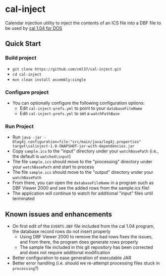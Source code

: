 # cal-inject
Calendar injection utility to inject the contents of an ICS file into a DBF file to be used by [cal 1.04 for DOS](https://web.archive.org/web/20060506200416/http://members.aol.com/dosware/cal104.zip)

## Quick Start

### Build project
* `git clone https://github.com/cml37/cal-inject.git`
* `cd cal-inject`
* `mvn clean install assembly:single `

### Configure project

* You can optionally configure the following configuration options:
  * Edit `cal-inject-prefs.yml` to point to your `databaseFileName`
  * Edit `cal-inject-prefs.yml` to set a `watchPathBase`

### Run Project

* Run `java -jar -Dlog4j.configuration=file:"src/main/java/log4j.properties" target\calinject-1.0-SNAPSHOT-jar-with-dependencies.jar`
* Copy `sample.ics` to the "input" directory under your `watchBasePath` (i.e., the default is `watched\input`)
* The file `sample.ics` should move to the "processing" directory under your `watchBasePath` and start to process
* The file `sample.ics` should move to the "output" directory under your `watchBasePath` 
* From there, you can open the `databaseFileName` in a program such as DBF Viewer 2000 and see the added rows from the sample.ics file!
* The application will continue to watch for additional "input" files until terminated

## Known issues and enhancements
* On first edit of the `EVENTS.DBF` file included from the cal 1.04 program, the database record rows do not insert properly
  * Using DBF Viewer 2000 to remove the bad rows fixes the issues, and from there, the program does generate rows properly
  * The sample file included in this git repository has been corrected and does not require additional modification
* Better configuration to ease generation of executable JAR
* Better error handling (i.e. should we re-attempt processing files stuck in `processing`?)